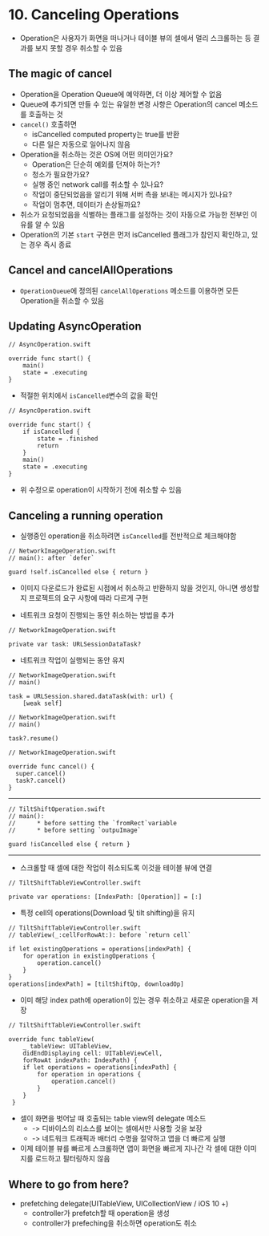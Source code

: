 # 10. Canceling Operations

* Operation은 사용자가 화면을 떠나거나 테이블 뷰의 셀에서 멀리 스크롤하는 등 결과를 보지 못할 경우 취소할 수 있음

## The magic of cancel

* Operation을 Operation Queue에 예약하면, 더 이상 제어할 수 없음
*  Queue에 추가되면 만들 수 있는 유일한 변경 사항은 Operation의 cancel 메소드를 호출하는 것
* `cancel()` 호출하면 
	* isCancelled computed property는 true를 반환
	* 다른 일은 자동으로 일어나지 않음
* Operation을 취소하는 것은 OS에 어떤 의미인가요?
	* Operation은 단순히 예외를 던져야 하는가?
	* 청소가 필요한가요?
	* 실행 중인 network call를 취소할 수 있나요?
	* 작업이 중단되었음을 알리기 위해 서버 측을 보내는 메시지가 있나요?
	* 작업이 멈추면, 데이터가 손상될까요?
* 취소가 요청되었음을 식별하는 플래그를 설정하는 것이 자동으로 가능한 전부인 이유를 알 수 있음
* Operation의 기본 `start` 구현은 먼저 isCancelled 플래그가 참인지 확인하고, 있는 경우 즉시 종료

## Cancel and cancelAllOperations

* `OperationQueue`에 정의된 `cancelAllOperations` 메소드를 이용하면 모든 Operation을 취소할 수 있음

## Updating AsyncOperation

```
// AsyncOperation.swift

override func start() {
	main()
	state = .executing
}
```
* 적절한 위치에서 `isCancelled`변수의 값을 확인
```
// AsyncOperation.swift

override func start() {
	if isCancelled {
		state = .finished
		return 
	}
	main()
	state = .executing
}
```
* 위 수정으로 operation이 시작하기 전에 취소할 수 있음

## Canceling a running operation

* 실행중인 operation을 취소하려면 `isCancelled`를 전반적으로 체크해야함

```
// NetworkImageOperation.swift
// main(): after `defer`

guard !self.isCancelled else { return }
```
* 이미지 다운로드가 완료된 시점에서 취소하고 반환하지 않을 것인지, 아니면 생성할지 프로젝트의 요구 사항에 따라 다르게 구현

* 네트워크 요청이 진행되는 동안 취소하는 방법을 추가
```
// NetworkImageOperation.swift

private var task: URLSessionDataTask?
```
* 네트워크 작업이 실행되는 동안 유지

```
// NetworkImageOperation.swift
// main()

task = URLSession.shared.dataTask(with: url) {
	[weak self]
```

```
// NetworkImageOperation.swift
// main()

task?.resume()
```

```
// NetworkImageOperation.swift

override func cancel() {
  super.cancel()
  task?.cancel()
}
```
---
```
// TiltShiftOperation.swift
// main(): 
// 		* before setting the `fromRect`variable
// 		* before setting `outpuImage`

guard !isCancelled else { return }
```
---

* 스크롤할 때 셀에 대한 작업이 취소되도록 이것을 테이블 뷰에 연결
```
// TiltShiftTableViewController.swift

private var operations: [IndexPath: [Operation]] = [:]
```
* 특정 cell의 operations(Download 및 tilt shifting)을 유지

```
// TiltShiftTableViewController.swift
// tableView(_:cellForRowAt:): before `return cell`

if let existingOperations = operations[indexPath] {
	for operation in existingOperations {
		operation.cancel()
	}
}
operations[indexPath] = [tiltShiftOp, downloadOp]
```
* 이미 해당 index path에 operation이 있는 경우 취소하고 새로운 operation을 저장

```
// TiltShiftTableViewController.swift

override func tableView(
	_ tableView: UITableView,
	didEndDisplaying cell: UITableViewCell,
	forRowAt indexPath: IndexPath) {
	if let operations = operations[indexPath] {
		for operation in operations {
			operation.cancel()
		}
	}
 }
```
* 셀이 화면을 벗어날 때 호출되는 table view의 delegate 메소드
	*  -> 디바이스의 리소스를 보이는 셀에서만 사용할 것을 보장 
	*  -> 네트워크 트래픽과 배터리 수명을 절약하고 앱을 더 빠르게 실행
* 이제 테이블 뷰를 빠르게 스크롤하면 앱이 화면을 빠르게 지나간 각 셀에 대한 이미지를 로드하고 필터링하지 않음

## Where to go from here?

* prefetching delegate(UITableView, UICollectionView / iOS 10 +)
	* controller가 prefetch할 때 operation을 생성
	* controller가 prefeching을 취소하면 operation도 취소